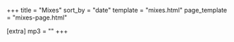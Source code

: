 +++
title = "Mixes"
sort_by = "date"
template = "mixes.html"
page_template = "mixes-page.html"

[extra]
mp3 = ""
+++
